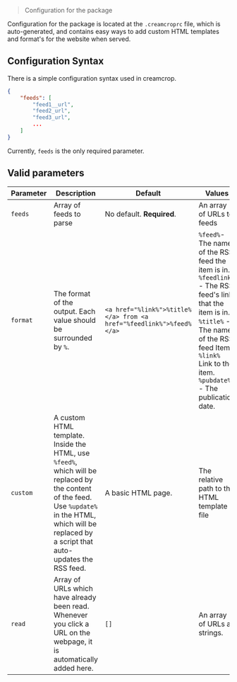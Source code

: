 > Configuration for the package

Configuration for the package is located at the `.creamcroprc` file, 
which is auto-generated, and contains easy ways to add custom HTML templates
and format's for the website when served.

## Configuration Syntax

There is a simple configuration syntax used in creamcrop.

```JSON
{
    "feeds": [
        "feed1__url",
        "feed2_url",
        "feed3_url",
        ...
    ]
}
```

Currently, `feeds` is the only required parameter.

## Valid parameters

| Parameter | Description | Default | Values |
| --------- | ----------- | ------- | ------ |
|  `feeds`  | Array of feeds to parse | No default. **Required**. | An array of URLs to feeds |
| `format` | The format of the output. Each value should be surrounded by `%`. | `<a href="%link%">%title%</a> from <a href="%feedlink%">%feed%</a>` | `%feed%`- The name of the RSS feed the item is in. <br> `%feedlink%` - The RSS feed's link that the item is in. <br> `%title%` - The name of the RSS feed Item. <br> `%link%` Link to the item. <br> `%pubdate%` - The publication date. |
| `custom` | A custom HTML template. Inside the HTML, use `%feed%`, which will be replaced by the content of the feed. Use `%update%` in the HTML, which will be replaced by a script that auto-updates the RSS feed. |  A basic HTML page. | The relative path to the HTML template file |
| `read` | Array of URLs which have already been read. Whenever you click a URL on the webpage, it is automatically added here. | `[]` | An array of URLs as strings. |